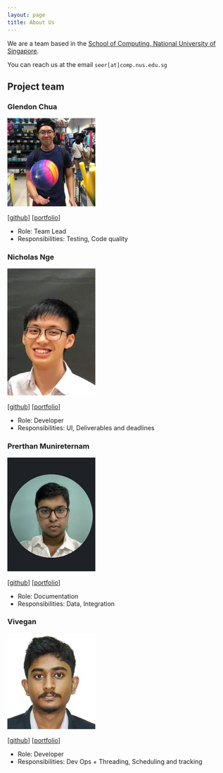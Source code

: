 ```yaml
---
layout: page
title: About Us
---
```


We are a team based in the [School of Computing, National University of Singapore](http://www.comp.nus.edu.sg).

You can reach us at the email `seer[at]comp.nus.edu.sg`

## Project team
### Glendon Chua

<img src="images/bigdoot.png" width="200px">

[[github](https://github.com/BigDoot)]
[[portfolio](team/bigdoot.md)]

* Role: Team Lead
* Responsibilities: Testing, Code quality

### Nicholas Nge

<img src="images/nicholasnge.png" width="200px">

[[github](http://github.com/nicholasnge)]
[[portfolio](team/nicholasnge.md)]

* Role: Developer
* Responsibilities: UI, Deliverables and deadlines

### Prerthan Munireternam

<img src="images/prerthan99.png" width="200px">

[[github](http://github.com/prerthan99)] [[portfolio](team/prerthan99.md)]

* Role: Documentation
* Responsibilities: Data, Integration

### Vivegan

<img src="images/vivegank.png" width="200px">

[[github](http://github.com/vivegank)]
[[portfolio](team/vivegank.md)]

* Role: Developer
* Responsibilities: Dev Ops + Threading, Scheduling and tracking
